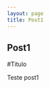 ```yaml
---
layout: page
title: Post1
---
```


<div class="col-lg-12 text-center">
	<h2 class="section-heading text-uppercase">Post1</h2>
</div>

#Titulo

Teste post1